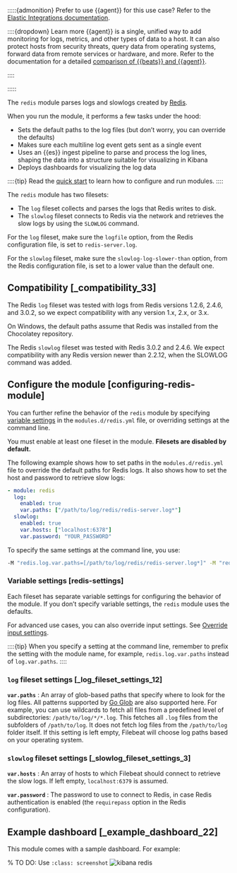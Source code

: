 :::::{admonition} Prefer to use {{agent}} for this use case?
Refer to the [Elastic Integrations documentation](integration-docs://reference/redis/index.md).

::::{dropdown} Learn more
{{agent}} is a single, unified way to add monitoring for logs, metrics, and other types of data to a host. It can also protect hosts from security threats, query data from operating systems, forward data from remote services or hardware, and more. Refer to the documentation for a detailed [comparison of {{beats}} and {{agent}}](docs-content://reference/fleet/index.md).

::::


:::::


The `redis` module parses logs and slowlogs created by [Redis](https://redis.io/).

When you run the module, it performs a few tasks under the hood:

* Sets the default paths to the log files (but don’t worry, you can override the defaults)
* Makes sure each multiline log event gets sent as a single event
* Uses an {{es}} ingest pipeline to parse and process the log lines, shaping the data into a structure suitable for visualizing in Kibana
* Deploys dashboards for visualizing the log data

::::{tip}
Read the [quick start](/reference/filebeat/filebeat-installation-configuration.md) to learn how to configure and run modules.
::::


The `redis` module has two filesets:

* The `log` fileset collects and parses the logs that Redis writes to disk.
* The `slowlog` fileset connects to Redis via the network and retrieves the slow logs by using the `SLOWLOG` command.

For the `log` fileset, make sure the `logfile` option, from the Redis configuration file, is set to `redis-server.log`.

For the `slowlog` fileset, make sure the `slowlog-log-slower-than` option, from the Redis configuration file, is set to a lower value than the default one.


## Compatibility [_compatibility_33]

The Redis `log` fileset was tested with logs from Redis versions 1.2.6, 2.4.6, and 3.0.2, so we expect compatibility with any version 1.x, 2.x, or 3.x.

On Windows, the default paths assume that Redis was installed from the Chocolatey repository.

The Redis `slowlog` fileset was tested with Redis 3.0.2 and 2.4.6. We expect compatibility with any Redis version newer than 2.2.12, when the SLOWLOG command was added.


## Configure the module [configuring-redis-module]

You can further refine the behavior of the `redis` module by specifying [variable settings](#redis-settings) in the `modules.d/redis.yml` file, or overriding settings at the command line.

You must enable at least one fileset in the module. **Filesets are disabled by default.**

The following example shows how to set paths in the `modules.d/redis.yml` file to override the default paths for Redis logs. It also shows how to set the host and password to retrieve slow logs:

```yaml
- module: redis
  log:
    enabled: true
    var.paths: ["/path/to/log/redis/redis-server.log*"]
  slowlog:
    enabled: true
    var.hosts: ["localhost:6378"]
    var.password: "YOUR_PASSWORD"
```

To specify the same settings at the command line, you use:

```sh
-M "redis.log.var.paths=[/path/to/log/redis/redis-server.log*]" -M "redis.slowlog.var.hosts=[localhost:6378]" -M "redis.slowlog.var.password=[YOUR_PASSWORD]"
```


### Variable settings [redis-settings]

Each fileset has separate variable settings for configuring the behavior of the module. If you don’t specify variable settings, the `redis` module uses the defaults.

For advanced use cases, you can also override input settings. See [Override input settings](/reference/filebeat/advanced-settings.md).

::::{tip}
When you specify a setting at the command line, remember to prefix the setting with the module name, for example, `redis.log.var.paths` instead of `log.var.paths`.
::::



### `log` fileset settings [_log_fileset_settings_12]

**`var.paths`**
:   An array of glob-based paths that specify where to look for the log files. All patterns supported by [Go Glob](https://golang.org/pkg/path/filepath/#Glob) are also supported here. For example, you can use wildcards to fetch all files from a predefined level of subdirectories: `/path/to/log/*/*.log`. This fetches all `.log` files from the subfolders of `/path/to/log`. It does not fetch log files from the `/path/to/log` folder itself. If this setting is left empty, Filebeat will choose log paths based on your operating system.


### `slowlog` fileset settings [_slowlog_fileset_settings_3]

**`var.hosts`**
:   An array of hosts to which Filebeat should connect to retrieve the slow logs. If left empty, `localhost:6379` is assumed.

**`var.password`**
:   The password to use to connect to Redis, in case Redis authentication is enabled (the `requirepass` option in the Redis configuration).


## Example dashboard [_example_dashboard_22]

This module comes with a sample dashboard. For example:

% TO DO: Use `:class: screenshot`
![kibana redis](images/kibana-redis.png)

